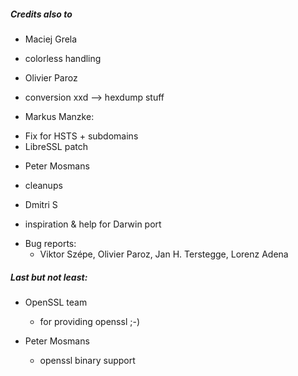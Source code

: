 

##### Credits also to

* Maciej Grela 
 * colorless handling

* Olivier Paroz
 * conversion xxd --> hexdump stuff 

* Markus Manzke: 
 - Fix for HSTS + subdomains
 - LibreSSL patch

* Peter Mosmans
 - cleanups

* Dmitri S
 - inspiration & help for Darwin port

* Bug reports:
  - Viktor Szépe, Olivier Paroz, Jan H. Terstegge, Lorenz Adena


##### Last but not least:

* OpenSSL team
  - for providing openssl ;-)

* Peter Mosmans
  - openssl binary support




